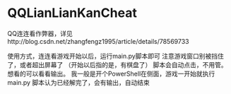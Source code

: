 # QQLianLianKanCheat
QQ连连看作弊器，详见http://blog.csdn.net/zhangfengz1995/article/details/78569733

使用方式，连连看游戏开始以后，运行main.py脚本即可
注意游戏窗口别被挡住了，或者超出屏幕了
（开始以后指的是，有棋盘了）
脚本会自动点击，不用管。
想看的可以看看输出。
我一般是开个PowerShell在侧面，游戏一开始就执行main.py
脚本认为已经解完了，会有输出，自动结束
